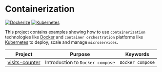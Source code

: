 # Containerization

[![Dockerize](https://img.shields.io/badge/Docker-FFF?style=flat&logo=Docker)](https://www.docker.com/)
[![Kubernetes](https://img.shields.io/badge/Kubernetes-FFF?style=flat&logo=Kubernetes)](https://kubernetes.io/)

This project contains examples showing how to use `containerization` technologies like [Docker](https://www.docker.com/) and `container orchestration` platforms like [Kubernetes](https://kubernetes.io/) to deploy, scale and manage `microservices`.

|Project |Purpose |Keywords |
|--------|--------|---------|
| [visits-counter](./01-visits-counter) | Introduction to `Docker compose` | `Docker compose` |
